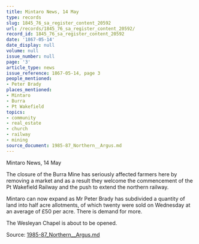 ```yaml
---
title: Mintaro News, 14 May
type: records
slug: 1845_76_sa_register_content_20592
url: /records/1845_76_sa_register_content_20592/
record_id: 1845_76_sa_register_content_20592
date: '1867-05-14'
date_display: null
volume: null
issue_number: null
page: '3'
article_type: news
issue_reference: 1867-05-14, page 3
people_mentioned:
- Peter Brady
places_mentioned:
- Mintaro
- Burra
- Pt Wakefield
topics:
- community
- real_estate
- church
- railway
- mining
source_document: 1985-87_Northern__Argus.md
---
```


Mintaro News, 14 May

The closure of the Burra Mine has seriously affected farmers here by removing a market and as a result they welcome the commencement of the Pt Wakefield Railway and the push to extend the northern railway.

Mintaro can now expand as Mr Peter Brady has subdivided a quantity of land into half acre allotments, of which twenty were sold on Wednesday at an average of £50 per acre.  There is demand for more.

The Wesleyan Chapel is about to be opened.

Source: [1985-87_Northern__Argus.md](/downloads/markdown/1985-87_Northern__Argus.md)
